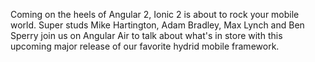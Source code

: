 Coming on the heels of Angular 2, Ionic 2 is about to rock your mobile world. Super studs 
Mike Hartington, Adam Bradley, Max Lynch and Ben Sperry join us on Angular Air to talk 
about what's in store with this upcoming major release of our favorite hydrid mobile framework.
